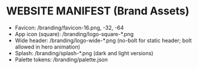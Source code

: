 # WEBSITE MANIFEST (Brand Assets)
- Favicon: /branding/favicon-16.png, -32, -64
- App icon (square): /branding/logo-square-*.png
- Wide header: /branding/logo-wide-*.png (no-bolt for static header; bolt allowed in hero animation)
- Splash: /branding/splash-*.png (dark and light versions)
- Palette tokens: /branding/palette.json

